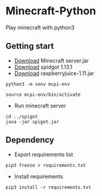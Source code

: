 # Minecraft-Python
Play minecraft with python3

## Getting start

- [Download](https://launcher.mojang.com/v1/objects/fe123682e9cb30031eae351764f653500b7396c9/server.jar) Minecraft server.jar
- [Download](https://cdn.getbukkit.org/spigot/spigot-1.13.1.jar) spidgot 1.13.1
- [Download](https://dev.bukkit.org/projects/raspberryjuice/files/2496319/download) raspberryjuice-1.11.jar

```
python3 -m venv mcpi-env

source mcpi-env/bin/activate
```

- Run minecraft server

```
cd ../spigot
java -jar spigot.jar
```

## Dependency

- Export requirements list

```
pip3 freeze > requirements.txt
```

- Install requirements

```
pip3 install -r requirements.txt
```
